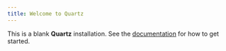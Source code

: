 ```yaml
---
title: Welcome to Quartz
---
```


This is a blank **Quartz** installation.
See the [documentation](https://quartz.jzhao.xyz) for how to get started.
